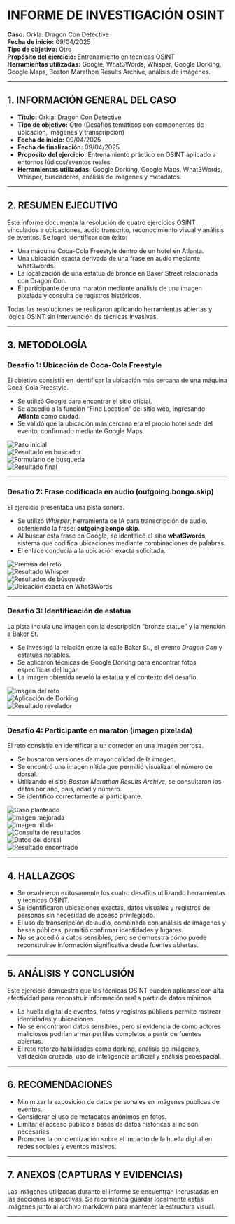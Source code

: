 # INFORME DE INVESTIGACIÓN OSINT  
**Caso:** Orkla: Dragon Con Detective  
**Fecha de inicio:** 09/04/2025  
**Tipo de objetivo:** Otro  
**Propósito del ejercicio:** Entrenamiento en técnicas OSINT  
**Herramientas utilizadas:** Google, What3Words, Whisper, Google Dorking, Google Maps, Boston Marathon Results Archive, análisis de imágenes.

---

## 1. INFORMACIÓN GENERAL DEL CASO

- **Título:** Orkla: Dragon Con Detective  
- **Tipo de objetivo:** Otro (Desafíos temáticos con componentes de ubicación, imágenes y transcripción)  
- **Fecha de inicio:** 09/04/2025  
- **Fecha de finalización:** 09/04/2025  
- **Propósito del ejercicio:** Entrenamiento práctico en OSINT aplicado a entornos lúdicos/eventos reales  
- **Herramientas utilizadas:** Google Dorking, Google Maps, What3Words, Whisper, buscadores, análisis de imágenes y metadatos.

---

## 2. RESUMEN EJECUTIVO

Este informe documenta la resolución de cuatro ejercicios OSINT vinculados a ubicaciones, audio transcrito, reconocimiento visual y análisis de eventos. Se logró identificar con éxito:

- Una máquina Coca-Cola Freestyle dentro de un hotel en Atlanta.  
- Una ubicación exacta derivada de una frase en audio mediante what3words.  
- La localización de una estatua de bronce en Baker Street relacionada con Dragon Con.  
- El participante de una maratón mediante análisis de una imagen pixelada y consulta de registros históricos.  

Todas las resoluciones se realizaron aplicando herramientas abiertas y lógica OSINT sin intervención de técnicas invasivas.

---

## 3. METODOLOGÍA

### Desafío 1: Ubicación de Coca-Cola Freestyle

El objetivo consistía en identificar la ubicación más cercana de una máquina Coca-Cola Freestyle.

- Se utilizó Google para encontrar el sitio oficial.  
- Se accedió a la función “Find Location” del sitio web, ingresando **Atlanta** como ciudad.  
- Se validó que la ubicación más cercana era el propio hotel sede del evento, confirmado mediante Google Maps.

![Paso inicial](Pasted%20image%2020250409164015.png)  
![Resultado en buscador](Pasted%20image%2020250409164131.png)  
![Formulario de búsqueda](Pasted%20image%2020250409164238.png)  
![Resultado final](Pasted%20image%2020250409164435.png)

---

### Desafío 2: Frase codificada en audio (outgoing.bongo.skip)

El ejercicio presentaba una pista sonora.

- Se utilizó *Whisper*, herramienta de IA para transcripción de audio, obteniendo la frase: **outgoing bongo skip**.  
- Al buscar esta frase en Google, se identificó el sitio **what3words**, sistema que codifica ubicaciones mediante combinaciones de palabras.  
- El enlace conducía a la ubicación exacta solicitada.

![Premisa del reto](Pasted%20image%2020250409164647.png)  
![Resultado Whisper](Pasted%20image%2020250409164812.png)  
![Resultados de búsqueda](Pasted%20image%2020250409165829.png)  
![Ubicación exacta en What3Words](Pasted%20image%2020250409165928.png)

---

### Desafío 3: Identificación de estatua

La pista incluía una imagen con la descripción “bronze statue” y la mención a Baker St.

- Se investigó la relación entre la calle Baker St., el evento *Dragon Con* y estatuas notables.  
- Se aplicaron técnicas de Google Dorking para encontrar fotos específicas del lugar.  
- La imagen obtenida reveló la estatua y el contexto del desafío.

![Imagen del reto](Pasted%20image%2020250409171405.png)  
![Aplicación de Dorking](Pasted%20image%2020250409171532.png)  
![Resultado revelador](Pasted%20image%2020250409171553.png)

---

### Desafío 4: Participante en maratón (imagen pixelada)

El reto consistía en identificar a un corredor en una imagen borrosa.

- Se buscaron versiones de mayor calidad de la imagen.  
- Se encontró una imagen nítida que permitió visualizar el número de dorsal.  
- Utilizando el sitio *Boston Marathon Results Archive*, se consultaron los datos por año, país, edad y número.  
- Se identificó correctamente al participante.

![Caso planteado](Pasted%20image%2020250409174029.png)  
![Imagen mejorada](Pasted%20image%2020250409174149.png)  
![Imagen nítida](Pasted%20image%2020250409174215.png)  
![Consulta de resultados](Pasted%20image%2020250409174312.png)  
![Datos del dorsal](Pasted%20image%2020250409174359.png)  
![Resultado encontrado](Pasted%20image%2020250409174451.png)

---

## 4. HALLAZGOS

- Se resolvieron exitosamente los cuatro desafíos utilizando herramientas y técnicas OSINT.  
- Se identificaron ubicaciones exactas, datos visuales y registros de personas sin necesidad de acceso privilegiado.  
- El uso de transcripción de audio, combinada con análisis de imágenes y bases públicas, permitió confirmar identidades y lugares.  
- No se accedió a datos sensibles, pero se demuestra cómo puede reconstruirse información significativa desde fuentes abiertas.

---

## 5. ANÁLISIS Y CONCLUSIÓN

Este ejercicio demuestra que las técnicas OSINT pueden aplicarse con alta efectividad para reconstruir información real a partir de datos mínimos.

- La huella digital de eventos, fotos y registros públicos permite rastrear identidades y ubicaciones.  
- No se encontraron datos sensibles, pero sí evidencia de cómo actores maliciosos podrían armar perfiles completos a partir de fuentes abiertas.  
- El reto reforzó habilidades como dorking, análisis de imágenes, validación cruzada, uso de inteligencia artificial y análisis geoespacial.

---

## 6. RECOMENDACIONES

- Minimizar la exposición de datos personales en imágenes públicas de eventos.  
- Considerar el uso de metadatos anónimos en fotos.  
- Limitar el acceso público a bases de datos históricas si no son necesarias.  
- Promover la concientización sobre el impacto de la huella digital en redes sociales y eventos masivos.

---

## 7. ANEXOS (CAPTURAS Y EVIDENCIAS)

Las imágenes utilizadas durante el informe se encuentran incrustadas en las secciones respectivas. Se recomienda guardar localmente estas imágenes junto al archivo markdown para mantener la estructura visual.

---

